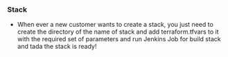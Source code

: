 ### Stack
* When ever a new customer wants to create a stack, you just need to create the directory of the name of stack and add terraform.tfvars to it with the required set of parameters and run Jenkins Job for build stack and tada the stack is ready! 
